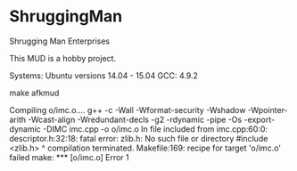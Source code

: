# ShruggingMan
Shrugging Man Enterprises

This MUD is a hobby project.

Systems: Ubuntu versions 14.04 - 15.04
GCC: 4.9.2

make afkmud

  Compiling o/imc.o....
g++ -c  -Wall -Wformat-security -Wshadow -Wpointer-arith -Wcast-align -Wredundant-decls  -g2 -rdynamic -pipe -Os   -export-dynamic -DIMC imc.cpp -o o/imc.o
In file included from imc.cpp:60:0:
descriptor.h:32:18: fatal error: zlib.h: No such file or directory
 #include <zlib.h>
                  ^
compilation terminated.
Makefile:169: recipe for target 'o/imc.o' failed
make: *** [o/imc.o] Error 1

